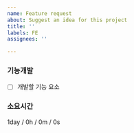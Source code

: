 ```yaml
---
name: Feature request
about: Suggest an idea for this project
title: ''
labels: FE
assignees: ''

---
```


### 기능개발
- [ ] 개발할 기능 요소

### 소요시간
1day / 0h / 0m / 0s
